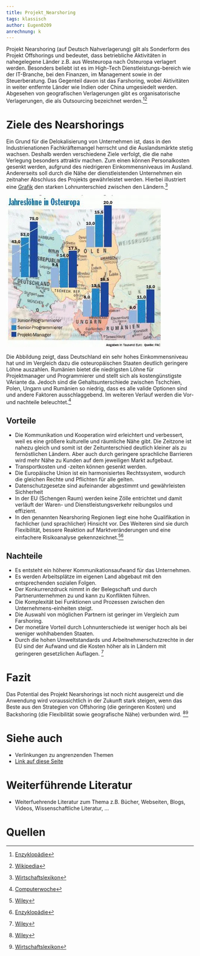 ```yaml
---
title: Projekt_Nearshoring
tags: klassisch
author: Eugen0209
anrechnung: k 
---
```


Projekt Nearshoring (auf Deutsch Nahverlagerung) gilt als Sonderform des Projekt Offshorings und bedeutet, dass betriebliche Aktivitäten in nahegelegene Länder z.B. aus Westeuropa nach Osteuropa verlagert werden. Besonders beliebt ist es im High-Tech Dienstleistungs-bereich wie der IT-Branche, bei den Finanzen, im Management sowie in der Steuerberatung. Das Gegenteil davon ist das Farshoring, wobei Aktivitäten in weiter entfernte Länder wie Indien oder China umgesiedelt werden. Abgesehen von geografischen Verlagerungen gibt es organisatorische Verlagerungen, die als Outsourcing bezeichnet werden.[^1][^2]

# Ziele des Nearshorings

Ein Grund für die Delokalisierung von Unternehmen ist, dass in den Industrienationen Fachkräftemangel herrscht und die Auslandsmärkte stetig wachsen. Deshalb werden verschiedene Ziele verfolgt, die die nahe Verlegung besonders attraktiv machen. Zum einen können Personalkosten gesenkt werden, aufgrund des niedrigeren Einkommensniveaus im Ausland. Andererseits soll durch die Nähe der dienstleistenden Unternehmen ein zeitnaher Abschluss des Projekts gewährleistet werden. Hierbei illustriert eine [Grafik](https://www.computerwoche.de/a/der-holprige-weg-zum-nearshoring,558176) den starken Lohnunterschied zwischen den Ländern.[^3]

![Abbildung_1](Projekt_Nearshoring/Nearshoring.jpg)

Die Abbildung zeigt, dass Deutschland ein sehr hohes Einkommensniveau hat und im Vergleich dazu die osteuropäischen Staaten deutlich geringere Löhne auszahlen. Rumänien bietet die niedrigsten Löhne für Projektmanager und Programmierer und stellt sich als kostengünstigste VAriante da. Jedoch sind die Gehaltsunterschiede zwischen Tschchien, Polen, Ungarn und Rumänien so niedrig, dass es alle valide Optionen sind und andere Faktoren ausschlaggebend. Im weiteren Verlauf werden die Vor- und nachteile beleuchtet.[^4]

## Vorteile
* Die Kommunikation und Kooperation wird erleichtert und verbessert, weil es eine größere kulturelle und räumliche Nähe gibt. Die Zeitzone ist nahezu gleich und somit ist der Zeitunterschied deutlich kleiner als zu fernöstlichen Ländern. Aber auch durch geringere sprachliche Barrieren wird mehr Nähe zu Kunden auf dem jeweiligen Markt aufgebaut.
* Transportkosten und -zeiten können gesenkt werden.
* Die Europäische Union ist ein harmonisiertes Rechtssystem, wodurch die gleichen Rechte und Pflichten für alle gelten.
* Datenschutzgesetze sind aufeinander abgestimmt und gewährleisten Sichherheit
* In der EU (Schengen Raum) werden keine Zölle entrichtet und damit verläuft der Waren- und Dienstleistungsverkehr reibungslos und effizient.
* In den genannten Nearshoring Regionen liegt eine hohe Qualifikation in fachlicher (und sprachlicher) Hinsicht vor. Des Weiteren sind sie durch Flexibilität, bessere Reaktion auf Marktveränderungen und eine einfachere Risikoanalyse gekennzeichnet.[^5][^1]





## Nachteile

*	Es entsteht ein höherer Kommunikationsaufwand für das Unternehmen.
*	Es werden Arbeitsplätze im eigenen Land abgebaut mit den entsprechenden sozialen Folgen.
*	Der Konkurrenzdruck nimmt in der Belegschaft und durch Partnerunternehmen zu und kann zu Konflikten führen.
*	Die Komplexität bei Funktionen und Prozessen zwischen den Unternehmens-einheiten steigt.
*	Die Auswahl von möglichen Partnern ist geringer im Vergleich zum Farshoring.
*	Der monetäre Vorteil durch Lohnunterschiede ist weniger hoch als bei weniger wohlhabenden Staaten.
*	Durch die hohen Umweltstandards und Arbeitnehmerschutzrechte in der EU sind der Aufwand und die Kosten höher als in Ländern mit geringeren gesetzlichen Auflagen. [^5]

# Fazit

Das Potential des Projekt Nearshorings ist noch nicht ausgereizt und die Anwendung wird voraussichtlich in der Zukunft stark steigen, wenn das Beste aus den Strategien von Offshoring (die geringeren Kosten) und Backshoring (die Flexibilität sowie geografische Nähe) verbunden wird. [^5][^3]


# Siehe auch

* Verlinkungen zu angrenzenden Themen
* [Link auf diese Seite](Projekt_Nearshoring.md)

# Weiterführende Literatur

* Weiterfuehrende Literatur zum Thema z.B. Bücher, Webseiten, Blogs, Videos, Wissenschaftliche Literatur, ...

# Quellen

[^1]: [Enzyklopädie](https://www.enzyklopaedie-der-wirtschaftsinformatik.de/lexikon/uebergreifendes/Globalisierung/Nearshoring/index.html)
[^2]: [Wikipedia](https://de.wikipedia.org/wiki/Nearshoring)
[^3]: [Wirtschaftslexikon](https://wirtschaftslexikon.gabler.de/definition/nearshoring-54118)
[^4]: [Computerwoche](https://www.computerwoche.de/a/der-holprige-weg-zum-nearshoring,558176)
[^5]: [Wiley](https://onlinelibrary.wiley.com/doi/full/10.1111/grow.12316)

